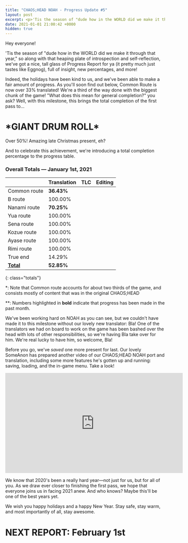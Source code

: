```yaml
---
title: "CHAOS;HEAD NOAH - Progress Update #5"
layout: post
excerpt: <p>'Tis the season of "dude how in the WORLD did we make it through that year," so along with that heaping plate of introspection and self-reflection, we've got a nice, tall glass of Progress Report for ya (it pretty much just tastes like Egg Nog), full of insight, new percentages, and more!</p>
date: 2021-01-01 21:00:42 +0000
hidden: true
---
```


Hey everyone! 

'Tis the season of "dude how in the WORLD did we make it through that year," so along with that heaping plate of introspection and self-reflection, we've got a nice, tall glass of Progress Report for ya (it pretty much just tastes like Eggnog), full of insight, new percentages, and more!

Indeed, the holidays have been kind to us, and we've been able to make a fair amount of progress. As you'll soon find out below, Common Route is now over 33% translated! We're a third of the way done with the biggest chunk of the game! "What does this mean for general completion?" you ask? Well, with this milestone, this brings the total completion of the first pass to...

# \*GIANT DRUM ROLL\*

Over 50%! Amazing late Christmas present, eh?

And to celebrate this achievement, we're introducing a total completion percentage to the progress table. 

### Overall Totals — January 1st, 2021

|                  | **Translation** | **TLC** | **Editing** |
| ---------------- | --------------- | ------- | ----------- |
| Common route     | **36.43%**      |         |             |
| B route          | 100.00%         |         |             |
| Nanami route     | **70.25%**      |         |             |
| Yua route        | 100.00%         |         |             |
| Sena route       | 100.00%         |         |             |
| Kozue route      | 100.00%         |         |             |
| Ayase route      | 100.00%         |         |             |
| Rimi route       | 100.00%         |         |             |
| True end         | 14.29%          |         |             |
| **<u>Total</u>** | **52.85%**      |         |             |
{: class="totals"}

\*: Note that Common route accounts for about two thirds of the game, and consists mostly of content that was in the original CHAOS;HEAD

\*\*: Numbers highlighted in **bold** indicate that progress has been made in the past month.

We've been working hard on NOAH as you can see, but we couldn't have made it to this milestone without our lovely new translator: Bla! One of the translators we had on board to work on the game has been bashed over the head with lots of other responsibilities, so we're having Bla take over for him. We're real lucky to have him, so welcome, Bla! 

Before you go, we've <i>saved</i> one more present for last. Our lovely SomeAnon has prepared another video of our CHAOS;HEAD NOAH port and translation, including some more features he's gotten up and running: saving, loading, and the in-game menu. Take a look!

<div class="youtube-wrapper"><iframe width="560" height="315" src="https://www.youtube-nocookie.com/embed/nm7-iX44gGs" frameborder="0" allow="accelerometer; autoplay; encrypted-media; gyroscope; picture-in-picture" allowfullscreen></iframe></div>

We know that 2020's been a really hard year—not just for us, but for all of you. As we draw ever closer to finishing the first pass, we hope that everyone joins us in facing 2021 anew. And who knows? Maybe this'll be one of the best years yet.

We wish you happy holidays and a happy New Year. Stay safe, stay warm, and most importantly of all, stay awesome.

# NEXT REPORT: February 1st